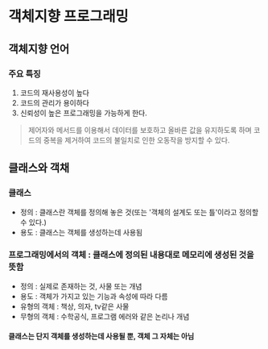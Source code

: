 # 객체지향 프로그래밍
## 객체지향 언어
### 주요 특징
1. 코드의 재사용성이 높다
2. 코드의 관리가 용이하다
3. 신뢰성이 높은 프로그래밍을 가능하게 한다.
> 제어자와 메서드를 이용해서 데이터를 보호하고 올바른 값을 유지하도록 하며 
> 코드의 중복을 제거하여 코드의 불일치로 인한 오동작을 방지할 수 있다.

## 클래스와 객채
### 클래스
- 정의 : 클래스란 객체를 정의해 놓은 것(또는 '객체의 설계도 또는 틀'이라고 정의할 수 있다.)
- 용도 : 클래스는 객체를 생성하는데 사용됨
### 프로그래밍에서의 객체 : 클래스에 정의된 내용대로 메모리에 생성된 것을 뜻함
- 정의 : 실제로 존재하는 것, 사물 또는 개념
- 용도 : 객체가 가지고 있는 기능과 속성에 따라 다름
- 유형의 객체 : 책상, 의자, tv같은 사물
- 무형의 객체 : 수학공식, 프로그램 에러와 같은 논리나 개념
#### 클래스는 단지 객체를 생성하는데 사용될 뿐, 객체 그 자체는 아님
